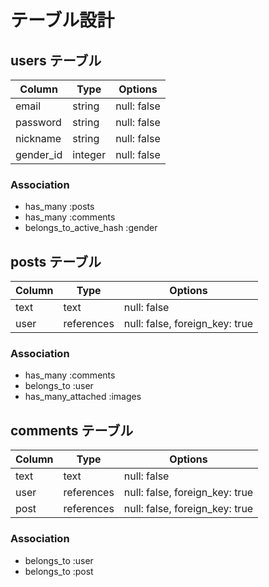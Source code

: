 # テーブル設計

## users テーブル

| Column       | Type    | Options     |
| ------------ | ------- | ----------- |
| email        | string  | null: false |
| password     | string  | null: false |
| nickname     | string  | null: false |
| gender_id    | integer | null: false |

### Association

- has_many :posts
- has_many :comments
- belongs_to_active_hash :gender

## posts テーブル

| Column | Type          | Options                        |
| ------ | ------------- | ------------------------------ |
| text   | text          | null: false                    |
| user   | references    | null: false, foreign_key: true |

### Association

- has_many          :comments
- belongs_to        :user
- has_many_attached :images

## comments テーブル

| Column | Type       | Options                        |
| ------ | ---------- | ------------------------------ |
| text   | text       | null: false                    |
| user   | references | null: false, foreign_key: true |
| post   | references | null: false, foreign_key: true |

### Association

- belongs_to :user
- belongs_to :post
